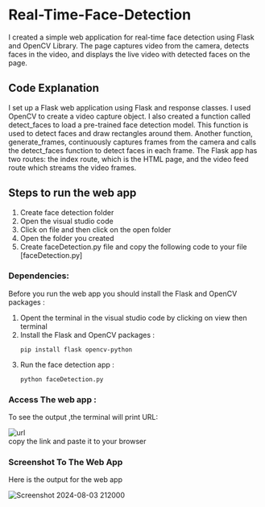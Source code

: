 # Real-Time-Face-Detection
I created a simple web application for real-time face detection using Flask and OpenCV Library. The page captures video from the camera, detects faces in the video, and 
displays the live video with detected faces on the page.

## Code Explanation
I set up a Flask web application using Flask and response classes. I used OpenCV to create a video capture object. I also created a function called detect_faces to load a pre-trained face detection model. This 
function is used to detect faces and draw rectangles around them. Another function, generate_frames, continuously captures frames from the camera and calls the detect_faces 
function to detect faces in each frame. The Flask app has two routes: the index route, which is the HTML page, and the video feed route which streams the video frames.

## Steps to run the web app
1. Create face detection folder
2. Open the visual studio code
3. Click on file and then click on the open folder
4. Open the folder you created
5. Create faceDetection.py file and copy the following code to your file [faceDetection.py]

###  Dependencies:
Before you run the web app you should install the Flask and OpenCV packages : 
1. Opent the terminal in the visual studio code by clicking on view then terminal 
2. Install the Flask and OpenCV packages :
      ```shell
     pip install flask opencv-python
     ```
3. Run the face detection app :
     ```shell
     python faceDetection.py
     ```

### Access The web app :
To see the output ,the terminal will print URL:<br>

![url](https://github.com/user-attachments/assets/f19ef5b2-314f-40a6-9048-9840f283f644)
<br>
copy the link and paste it to your browser 

### Screenshot To The Web App
Here is the output for the web app
<br>

![Screenshot 2024-08-03 212000](https://github.com/user-attachments/assets/256cec71-591a-44b5-93a4-6f7a54b2623e)


